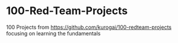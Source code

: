 # 100-Red-Team-Projects
100 Projects from https://github.com/kurogai/100-redteam-projects focusing on learning the fundamentals
